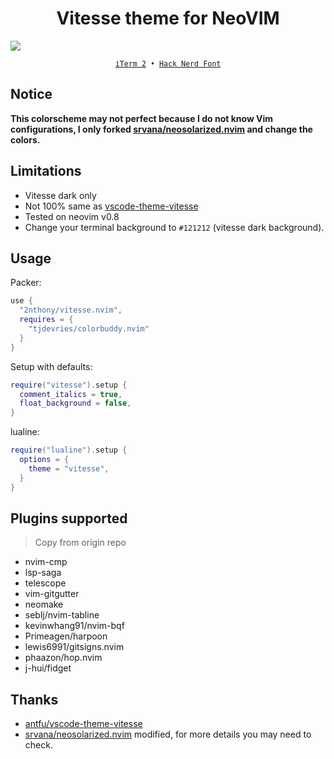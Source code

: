 <h1 align="center">Vitesse theme for NeoVIM</h1>

![](https://cdn.jsdelivr.net/gh/2nthony/statics@main/uPic/5LS1HW5NjR0q.png)

<p align="center">
  <sub>
    <samp>
      <a href="https://iterm2.com/">iTerm 2</a> •
      <a href="https://www.nerdfonts.com/">Hack Nerd Font</a>
    </samp>
  </sub>
</p>

## Notice

**This colorscheme may not perfect because I do not know Vim configurations, I only forked [srvana/neosolarized.nvim](https://github.com/svrana/neosolarized.nvim) and change the colors.**

## Limitations

- Vitesse dark only
- Not 100% same as [vscode-theme-vitesse](https://github.com/antfu/vscode-theme-vitesse)
- Tested on neovim v0.8
- Change your terminal background to `#121212` (vitesse dark background).

## Usage

Packer:

```lua
use {
  "2nthony/vitesse.nvim",
  requires = {
    "tjdevries/colorbuddy.nvim"
  }
}
```

Setup with defaults:

```lua
require("vitesse").setup {
  comment_italics = true,
  float_background = false,
}
```

lualine:

```lua
require("lualine").setup {
  options = {
    theme = "vitesse",
  }
}
```

## Plugins supported

> Copy from origin repo

- nvim-cmp
- lsp-saga
- telescope
- vim-gitgutter
- neomake
- seblj/nvim-tabline
- kevinwhang91/nvim-bqf
- Primeagen/harpoon
- lewis6991/gitsigns.nvim
- phaazon/hop.nvim
- j-hui/fidget

## Thanks

- [antfu/vscode-theme-vitesse](https://github.com/antfu/vscode-theme-vitesse)
- [srvana/neosolarized.nvim](https://github.com/svrana/neosolarized.nvim) modified, for more details you may need to check.
